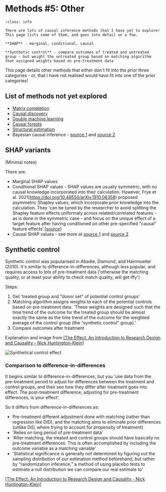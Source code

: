 # Methods #5: Other

`````{admonition} Executive summary
:class: info

There are lots of causal inference methods that I have yet to explore! This page lists some of them, and goes into detail on a few.

**SHAP** - marginal, conditional, causal

**Synthetic control** - compare outcomes of treated and untreated group - but weight the untreated group based on matching algorithm that assigned weights based on pre-treatment data
`````

This page details other methods that either don't fit into the prior three categories - or, that I have not realised would have fit into one of the prior categories!

## List of methods not yet explored

* [Matrix completion](https://theeffectbook.net/ch-TheEdge.html)
* [Causal discovery](https://theeffectbook.net/ch-TheEdge.html)
* [Double machine learning](https://theeffectbook.net/ch-TheEdge.html)
* [Causal forests](https://theeffectbook.net/ch-TheEdge.html)
* [Structural estimation](https://theeffectbook.net/ch-TheEdge.html)
* Bayesian causal inference - [source 1](https://royalsocietypublishing.org/doi/10.1098/rsta.2022.0153) and [source 2](http://www2.stat.duke.edu/~fl35/BayesianCausalInference.html)

## SHAP variants

(Minimal notes)

There are:
* Marginal SHAP values
* Conditional SHAP values - SHAP values are usually symmetric, with no causal knowledge incorporated into their calculation. However, Frye et al. 2021(https://doi.org/10.48550/arXiv.1910.06358) proposed asymmetric Shapley values, which incorporate prior knowledge into the calculation. They 'can be tuned by the researcher to avoid splitting the Shapley feature effects uniformaly across related/correlated features - as is done in the symmetric case - and focus on the unique effect of a target feature after having conditioned on other pre-specified "causal" feature effects'.[[source]](https://github.com/nredell/shapFlex)
* Causal SHAP values - see more at [source 1](https://proceedings.neurips.cc/paper/2020/file/32e54441e6382a7fbacbbbaf3c450059-Paper.pdf) and [source 2](https://towardsdatascience.com/casual-shap-values-a-possible-improvement-of-shap-values-4d4d62925b71)

## Synthetic control

Synthetic control was popularised in Abadie, Diamond, and Hainmueller (2010). It's similar to difference-in-differences, although less popular, and requires access to lots of pre-treatment data ('otherwise the matching quality, or at least your ability to check match quality, will get iffy')

Steps:
1. Get 'treated group and "donor set" of potential control groups'
2. Matching algorithm assigns weights to each of the potential controls based on pre-treatment data. 'These weights are designed such that the time trend of the outcome for the treated group should be almost exactly the same as the time trend of the outcome for the weighted average of the control group (the “synthetic control” group).'
3. Compare outcomes after treatment

Explanation and image from [[The Effect: An Introduction to Research Design and Causality - Nick Huntington-Klein]](https://theeffectbook.net/ch-TheEdge.html)

![Synthetical control effect](../images/the_effect_synthetic_control.png)

### Comparison to difference-in-differences

It begins similar to difference-in-differences, but you 'use data from the pre-treatment period to adjust for differences between the treatment and control groups, and then see how they differ after treatment goes into effect. The post-treatment difference, adjusting for pre-treatment differences, is your effect'.

So it differs from difference-in-differences as:
* Pre-treatment different adjustment done with matching (rather than regression like DID), and the matching aims to eliminate prior differences (unlike DiD, where trying to account for propensity of treatment)
* 'Relies on long period of pre-treatment data'
* 'After matching, the treated and control groups should have basically no pre-treatment differences. This is often accomplished by including the outcome variable as a matching variable'
* 'Statistical significance is generally not determined by figuring out the sampling distribution of our estimation method beforehand, but rather by “randomization inference,” a method of using placebo tests to estimate a null distribution we can compare our real estimate to'

[[The Effect: An Introduction to Research Design and Causality - Nick Huntington-Klein]](https://theeffectbook.net/ch-TheEdge.html)

